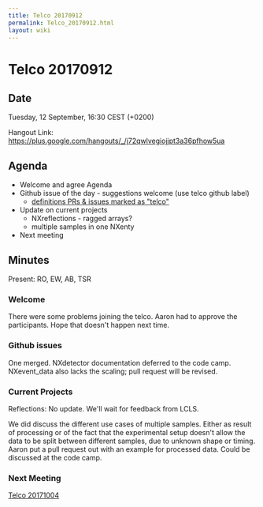 ```yaml
---
title: Telco 20170912
permalink: Telco_20170912.html
layout: wiki
---
```

Telco 20170912
==============

Date
----

Tuesday, 12 September, 16:30 CEST (+0200)

<!-- end of autogeneration -->

Hangout Link:
<https://plus.google.com/hangouts/_/j72qwlvegiojjpt3a36pfhow5ua>


Agenda
------

-   Welcome and agree Agenda
-   Github issue of the day - suggestions welcome (use telco github label)
    - [definitions PRs & issues marked as "telco"](https://github.com/nexusformat/definitions/labels/telco)
-   Update on current projects
	-   NXreflections - ragged arrays?
	-   multiple samples in one NXenty
-   Next meeting

Minutes
-------

Present: RO, EW, AB, TSR

### Welcome

There were some problems joining the telco. Aaron had to approve the participants. Hope that doesn't happen next time.

### Github issues

One merged. NXdetector documentation deferred to the code camp. NXevent_data also lacks the scaling; pull request will be revised.

### Current Projects

Reflections: No update. We'll wait for feedback from LCLS.

We did discuss the different use cases of multiple samples. Either as result of processing or of the fact that the experimental setup doesn't allow the data to be split between different samples, due to unknown shape or timing. Aaron put a pull request out with an example for processed data. Could be discussed at the code camp.

### Next Meeting
[Telco 20171004](Telco_20171004.html)

